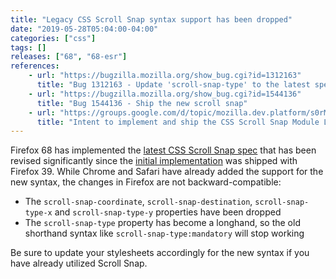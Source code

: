 ```yaml
---
title: "Legacy CSS Scroll Snap syntax support has been dropped"
date: "2019-05-28T05:04:00-04:00"
categories: ["css"]
tags: []
releases: ["68", "68-esr"]
references:
    - url: "https://bugzilla.mozilla.org/show_bug.cgi?id=1312163"
      title: "Bug 1312163 - Update 'scroll-snap-type' to the latest specification and drop support for 'scroll-snap-type-x' and 'scroll-snap-type-y'"
    - url: "https://bugzilla.mozilla.org/show_bug.cgi?id=1544136"
      title: "Bug 1544136 - Ship the new scroll snap"
    - url: "https://groups.google.com/d/topic/mozilla.dev.platform/s0rMvOBnO_4/discussion"
      title: "Intent to implement and ship the CSS Scroll Snap Module Level 1 and unship old scroll snap properties"
---
```

Firefox 68 has implemented the [latest CSS Scroll Snap spec](https://drafts.csswg.org/css-scroll-snap-1/) that has been revised significantly since the [initial implementation](https://hacks.mozilla.org/2015/09/scroll-snapping-explained/) was shipped with Firefox 39. While Chrome and Safari have already added the support for the new syntax, the changes in Firefox are not backward-compatible:

* The `scroll-snap-coordinate`, `scroll-snap-destination`, `scroll-snap-type-x` and `scroll-snap-type-y` properties have been dropped
* The `scroll-snap-type` property has become a longhand, so the old shorthand syntax like `scroll-snap-type:mandatory` will stop working

Be sure to update your stylesheets accordingly for the new syntax if you have already utilized Scroll Snap.
